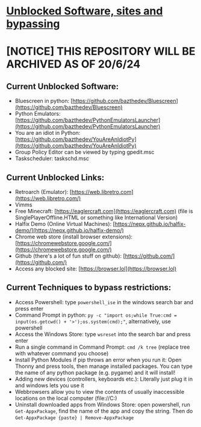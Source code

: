 # [Unblocked Software, sites and bypassing](https://bazthedev.github.io/Unblocked-Stuff)

# [NOTICE] THIS REPOSITORY WILL BE ARCHIVED AS OF 20/6/24

## Current Unblocked Software:
- Bluescreen in python: [https://github.com/bazthedev/Bluescreen](https://github.com/bazthedev/Bluescreen)
- Python Emulators: [https://github.com/bazthedev/PythonEmulatorsLauncher](https://github.com/bazthedev/PythonEmulatorsLauncher)
- You are an idiot in Python: [https://github.com/bazthedev/YouAreAnIdiotPy](https://github.com/bazthedev/YouAreAnIdiotPy)
- Group Policy Editor can be viewed by typing gpedit.msc
- Taskscheduler: taskschd.msc

## Current Unblocked Links:

- Retroarch (Emulator): [https://web.libretro.com](https://web.libretro.com/)
- Vimms
- Free Minecraft: [https://eaglercraft.com](https://eaglercraft.com) (file is SinglePlayerOffline.HTML or something like International Version)
- Halfix Demo (Online Virtual Machines): [https://nepx.github.io/halfix-demo/](https://nepx.github.io/halfix-demo/)
- Chrome web store (install browser extensions): [https://chromewebstore.google.com/](https://chromewebstore.google.com/)
- Github (there's a lot of fun stuff on github): [https://github.com/](https://github.com/)
- Access any blocked site: [https://browser.lol](https://browser.lol)

## Current Techniques to bypass restrictions:

- Access Powershell: type `powershell_ise` in the windows search bar and press enter
- Command Prompt in python: `py -c "import os;while True:cmd = input(os.getcwd() + '>');os.system(cmd);"`, alternatively, use powershell
- Access the Windows Store: type `wsreset` into the search bar and press enter
- Run a single command in Command Prompt: `cmd /k tree` (replace tree with whatever command you choose)
- Install Python Modules if pip throws an error when you run it: Open Thonny and press tools, then manage installed packages. You can type the name of any python package (e.g. pygame) and it will install!
- Adding new devices (controllers, keyboards etc.): Literally just plug it in and windows lets you use it
- Webbrowsers allow you to view the contents of usually inaccessible locations on the local computer (file://C:\)
- Uninstall downloaded apps from Windows Store: open powershell, run `Get-AppxPackage`, find the name of the app and copy the string. Then do `Get-AppxPackage {paste} | Remove-AppxPackage`
